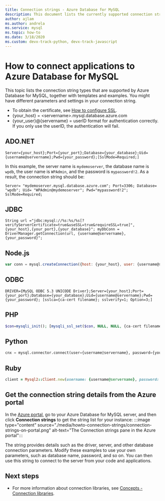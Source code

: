 ```yaml
---
title: Connection strings - Azure Database for MySQL
description: This document lists the currently supported connection strings for applications to connect with Azure Database for MySQL, including ADO.NET (C#), JDBC, Node.js, ODBC, PHP, Python, and Ruby.
author: ajlam
ms.author: andrela
ms.service: mysql
ms.topic: how-to
ms.date: 3/18/2020
ms.custom: devx-track-python, devx-track-javascript
---
```


# How to connect applications to Azure Database for MySQL
This topic lists the connection string types that are supported by Azure Database for MySQL, together with templates and examples. You might have different parameters and settings in your connection string.

- To obtain the certificate, see [How to configure SSL](./howto-configure-ssl.md).
- {your_host} = \<servername>.mysql.database.azure.com
- {your_user}@{servername} = userID format for authentication correctly.  If you only use the userID, the authentication will fail.

## ADO.NET
```ado.net
Server={your_host};Port={your_port};Database={your_database};Uid={username@servername};Pwd={your_password};[SslMode=Required;]
```

In this example, the server name is `mydemoserver`, the database name is `wpdb`, the user name is `WPAdmin`, and the password is `mypassword!2`. As a result, the connection string should be:

```ado.net
Server= "mydemoserver.mysql.database.azure.com"; Port=3306; Database= "wpdb"; Uid= "WPAdmin@mydemoserver"; Pwd="mypassword!2"; SslMode=Required;
```

## JDBC
```jdbc
String url ="jdbc:mysql://%s:%s/%s[?verifyServerCertificate=true&useSSL=true&requireSSL=true]",{your_host},{your_port},{your_database}"; myDbConn = DriverManager.getConnection(url, {username@servername}, {your_password}";
```

## Node.js
```node.js
var conn = mysql.createConnection({host: {your_host}, user: {username@servername}, password: {your_password}, database: {your_database}, Port: {your_port}[, ssl:{ca:fs.readFileSync({ca-cert filename})}}]);
```

## ODBC
```odbc
DRIVER={MySQL ODBC 5.3 UNICODE Driver};Server={your_host};Port={your_port};Database={your_database};Uid={username@servername};Pwd={your_password}; [sslca={ca-cert filename}; sslverify=1; Option=3;]
```

## PHP
```php
$con=mysqli_init(); [mysqli_ssl_set($con, NULL, NULL, {ca-cert filename}, NULL, NULL);] mysqli_real_connect($con, {your_host}, {username@servername}, {your_password}, {your_database}, {your_port});
```

## Python
```python
cnx = mysql.connector.connect(user={username@servername}, password={your_password}, host={your_host}, port={your_port}, database={your_database}[, ssl_ca={ca-cert filename}, ssl_verify_cert=true])
```

## Ruby
```ruby
client = Mysql2::Client.new(username: {username@servername}, password: {your_password}, database: {your_database}, host: {your_host}, port: {your_port}[, sslca:{ca-cert filename}, sslverify:false, sslcipher:'AES256-SHA'])
```

## Get the connection string details from the Azure portal
In the [Azure portal](https://portal.azure.com), go to your Azure Database for MySQL server, and then click **Connection strings** to get the string list for your instance:
:::image type="content" source="./media/howto-connection-strings/connection-strings-on-portal.png" alt-text="The Connection strings pane in the Azure portal":::

The string provides details such as the driver, server, and other database connection parameters. Modify these examples to use your own parameters, such as database name, password, and so on. You can then use this string to connect to the server from your code and applications.

## Next steps
- For more information about connection libraries, see [Concepts - Connection libraries](./concepts-connection-libraries.md).
